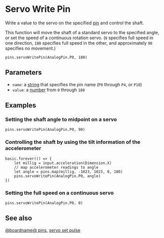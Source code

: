 # Servo Write Pin

Write a value to the servo on the specified [pin](/device/pins) and control the shaft.

This function will move the shaft of a standard servo to the specified angle, or set the speed of a continuous rotation servo. (`0` specifies full speed in one direction, `180` specifies full speed in the other, and approximately `90` specifies no movement.)

```sig
pins.servoWritePin(AnalogPin.P0, 180)
```

## Parameters

* `name`: a [string](/types/string) that specifies the pin name (`P0` through `P4`, or `P10`)
* `value`: a [number](/types/number) from `0` through `180`

## Examples

### Setting the shaft angle to midpoint on a servo

```blocks
pins.servoWritePin(AnalogPin.P0, 90)
```

### Controlling the shaft by using the tilt information of the accelerometer

```blocks
basic.forever(() => {
    let millig = input.acceleration(Dimension.X)
    // map accelerometer readings to angle
    let angle = pins.map(millig, -1023, 1023, 0, 180)
    pins.servoWritePin(AnalogPin.P0, angle)
})
```

### Setting the full speed on a continuous servo

```blocks
pins.servoWritePin(AnalogPin.P0, 0)
```

## See also

[@boardname@ pins](/device/pins), [servo set pulse](/reference/pins/servo-set-pulse)